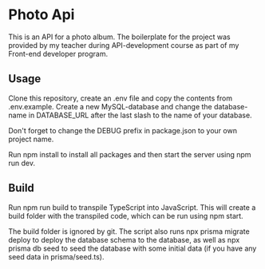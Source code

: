 # Photo Api
This is an API for a photo album. The boilerplate for the project was provided by my teacher during API-development course as part of my Front-end developer program. 

## Usage
Clone this repository, create an .env file and copy the contents from .env.example. 
Create a new MySQL-database and change the database-name in DATABASE_URL after the last slash to the name of your database.

Don't forget to change the DEBUG prefix in package.json to your own project name.

Run npm install to install all packages and then start the server using npm run dev.

## Build
Run npm run build to transpile TypeScript into JavaScript. This will create a build folder with the transpiled code, which can be run using npm start. 

The build folder is ignored by git. The script also runs npx prisma migrate deploy to deploy the database schema to the database, 
as well as npx prisma db seed to seed the database with some initial data (if you have any seed data in prisma/seed.ts).






